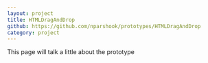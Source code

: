 ```yaml
---
layout: project
title: HTMLDragAndDrop
github: https://github.com/nparshook/prototypes/HTMLDragAndDrop
category: project
---
```


This page will talk a little about the prototype
